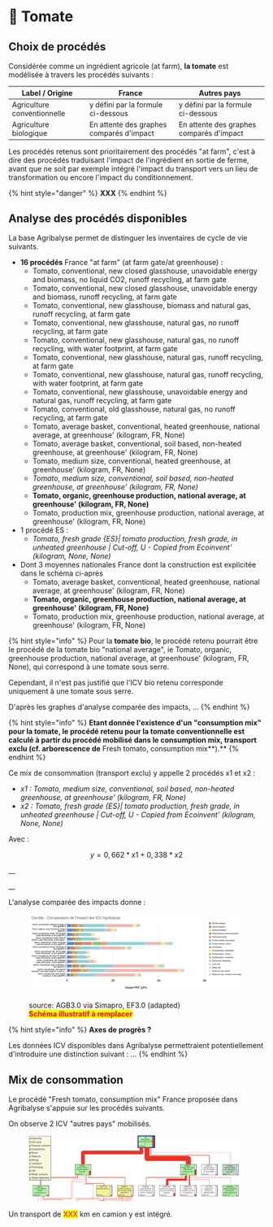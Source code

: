 # 🍅 Tomate

## Choix de procédés

Considérée comme un ingrédient agricole (at farm), **la tomate** est modélisée à travers les procédés suivants :&#x20;

| Label / Origine             | France                                   | Autres pays                              |
| --------------------------- | ---------------------------------------- | ---------------------------------------- |
| Agriculture conventionnelle | y défini par la formule ci-dessous       | y défini par la formule ci-dessous       |
| Agriculture biologique      | En attente des graphes comparés d'impact | En attente des graphes comparés d'impact |

Les procédés retenus sont prioritairement des procédés "at farm", c'est à dire des procédés traduisant l'impact de l'ingrédient en sortie de ferme, avant que ne soit par exemple intégré l'impact du transport vers un lieu de transformation ou encore l'impact du conditionnement.

{% hint style="danger" %}
**XXX**
{% endhint %}

## Analyse des procédés disponibles

La base Agribalyse permet de distinguer les inventaires de cycle de vie suivants.&#x20;

* **16 procédés** France "at farm" (at farm gate/at greenhouse) :&#x20;
  * Tomato, conventional, new closed glasshouse,  unavoidable energy and biomass, no liquid CO2, runoff recycling, at farm gate
  * Tomato, conventional, new closed glasshouse,  unavoidable energy and biomass, runoff recycling, at farm gate
  * Tomato, conventional, new glasshouse, biomass and natural gas, runoff recycling, at farm gate
  * Tomato, conventional, new glasshouse, natural gas, no runoff recycling, at farm gate
  * Tomato, conventional, new glasshouse, natural gas, no runoff recycling, with water footprint, at farm gate
  * Tomato, conventional, new glasshouse, natural gas, runoff recycling, at farm gate
  * Tomato, conventional, new glasshouse, natural gas, runoff recycling, with water footprint, at farm gate
  * Tomato, conventional, new glasshouse, unavoidable energy and natural gas, runoff recycling, at farm gate
  * Tomato, conventional, old glasshouse, natural gas, no runoff recycling, at farm gate
  * Tomato, average basket, conventional, heated greenhouse, national average, at greenhouse' (kilogram, FR, None)
  * Tomato, average basket, conventional, soil based, non-heated greenhouse, at greenhouse' (kilogram, FR, None)
  * Tomato, medium size, conventional, heated greenhouse, at greenhouse' (kilogram, FR, None)
  * _Tomato, medium size, conventional, soil based, non-heated greenhouse, at greenhouse' (kilogram, FR, None)_
  * **Tomato, organic, greenhouse production, national average, at greenhouse' (kilogram, FR, None)**
  * Tomato, production mix, greenhouse production, national average, at greenhouse' (kilogram, FR, None)
* 1 procédé ES :
  * _Tomato, fresh grade {ES}| tomato production, fresh grade, in unheated greenhouse | Cut-off, U - Copied from Ecoinvent' (kilogram, None, None)_
* Dont 3 moyennes nationales France dont la construction est explicitée dans le schéma ci-après
  * Tomato, average basket, conventional, heated greenhouse, national average, at greenhouse' (kilogram, FR, None)
  * **Tomato, organic, greenhouse production, national average, at greenhouse' (kilogram, FR, None)**
  * Tomato, production mix, greenhouse production, national average, at greenhouse' (kilogram, FR, None)

{% hint style="info" %}
Pour la **tomate bio**, le procédé retenu pourrait être le procédé de la tomate bio "national average", ie Tomato, organic, greenhouse production, national average, at greenhouse' (kilogram, FR, None), qui correspond à une tomate sous serre.

Cependant, il n'est pas justifié que l'ICV bio retenu corresponde uniquement à une tomate sous serre.&#x20;

D'après les graphes d'analyse comparée des impacts, ...
{% endhint %}

{% hint style="info" %}
**Etant donnée l'existence d'un "consumption mix" pour la tomate, le procédé retenu pour la tomate conventionnelle est calculé à partir du procédé mobilisé dans le consumption mix, transport exclu (cf. arborescence de** Fresh tomato, consumption mix**).**
{% endhint %}

Ce mix de consommation (transport exclu) y appelle 2 procédés x1 et x2 :

* _x1 : Tomato, medium size, conventional, soil based, non-heated greenhouse, at greenhouse' (kilogram, FR, None)_
* _x2 : Tomato, fresh grade {ES}| tomato production, fresh grade, in unheated greenhouse | Cut-off, U - Copied from Ecoinvent' (kilogram, None, None)_

Avec :

$$
y = 0,662*x1 + 0,338*x2
$$

__

__

L'analyse comparée des impacts donne :&#x20;

<figure><img src="../../.gitbook/assets/image (1).png" alt=""><figcaption><p>source: AGB3.0 via Simapro, EF3.0 (adapted)<br><mark style="color:red;"><strong>Schéma illustratif à remplacer</strong></mark></p></figcaption></figure>

{% hint style="info" %}
**Axes de progrès ?**

Les données ICV disponibles dans Agribalyse permettraient potentiellement d'introduire une distinction suivant : ...
{% endhint %}

## Mix de consommation

Le procédé "Fresh tomato, consumption mix" France proposée dans Agribalyse s'appuie sur les procédés suivants.

On observe 2 ICV "autres pays" mobilisés.

<figure><img src="../../.gitbook/assets/tomato.png" alt=""><figcaption></figcaption></figure>

Un transport de <mark style="color:red;">XXX</mark> km en camion y est intégré.
